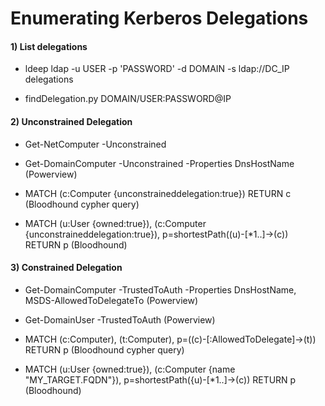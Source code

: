 # Enumerating Kerberos Delegations

#### 1) List delegations

 - ldeep ldap -u USER -p 'PASSWORD' -d DOMAIN -s ldap://DC_IP delegations

 - findDelegation.py DOMAIN/USER:PASSWORD@IP

#### 2) Unconstrained Delegation

 - Get-NetComputer -Unconstrained

 - Get-DomainComputer -Unconstrained -Properties DnsHostName (Powerview)

 - MATCH (c:Computer {unconstraineddelegation:true}) RETURN c (Bloodhound cypher query)

 - MATCH (u:User {owned:true}), (c:Computer {unconstraineddelegation:true}), p=shortestPath((u)-[*1..]->(c)) RETURN p (Bloodhound)

#### 3) Constrained Delegation

 - Get-DomainComputer -TrustedToAuth -Properties DnsHostName, MSDS-AllowedToDelegateTo (Powerview)

 - Get-DomainUser -TrustedToAuth (Powerview)

 - MATCH (c:Computer), (t:Computer), p=((c)-[:AllowedToDelegate]->(t)) RETURN p (Bloodhound cypher query)

 - MATCH (u:User {owned:true}), (c:Computer {name "MY_TARGET.FQDN"}), p=shortestPath({u)-[*1..]->(c)) RETURN p (Bloodhound)

